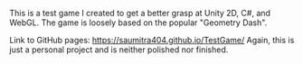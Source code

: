 This is a test game I created to get a better grasp at Unity 2D, C#, and WebGL.
The game is loosely based on the popular "Geometry Dash".

Link to GitHub pages: https://saumitra404.github.io/TestGame/
Again, this is just a personal project and is neither polished nor finished.

